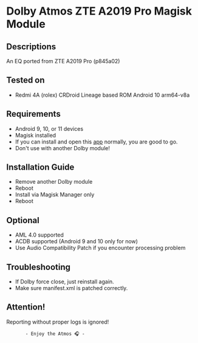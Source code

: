 # Dolby Atmos ZTE A2019 Pro Magisk Module

## Descriptions
An EQ ported from ZTE A2019 Pro (p845a02)

## Tested on
- Redmi 4A (rolex) CRDroid Lineage based ROM Android 10 arm64-v8a

## Requirements
- Android 9, 10, or 11 devices
- Magisk installed
- If you can install and open this [app](https://t.me/audioryukimods/24) normally, you are good to go.
- Don't use with another Dolby module!

## Installation Guide
- Remove another Dolby module
- Reboot
- Install via Magisk Manager only
- Reboot

## Optional
- AML 4.0 supported
- ACDB supported (Android 9 and 10 only for now)
- Use Audio Compatibility Patch if you encounter processing problem

## Troubleshooting
- If Dolby force close, just reinstall again.
- Make sure manifest.xml is patched correctly.

## Attention!
Reporting without proper logs is ignored!



           - Enjoy the Atmos 🎧 -
